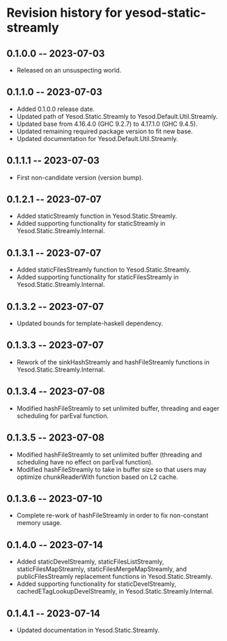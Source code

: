 # Revision history for yesod-static-streamly

## 0.1.0.0 -- 2023-07-03

* Released on an unsuspecting world.

## 0.1.1.0 -- 2023-07-03

* Added 0.1.0.0 release date.
* Updated path of Yesod.Static.Streamly to Yesod.Default.Util.Streamly.
* Updated base from 4.16.4.0 (GHC 9.2.7) to 4.17.1.0 (GHC 9.4.5).
* Updated remaining required package version to fit new base.
* Updated documentation for Yesod.Default.Util.Streamly.

## 0.1.1.1 -- 2023-07-03

* First non-candidate version (version bump).

## 0.1.2.1 -- 2023-07-07

* Added staticStreamly function in Yesod.Static.Streamly.
* Added supporting functionality for staticStreamly in Yesod.Static.Streamly.Internal.

## 0.1.3.1 -- 2023-07-07

* Added staticFilesStreamly function to Yesod.Static.Streamly.
* Added supporting functionality for staticFilesStreamly in Yesod.Static.Streamly.Internal.

## 0.1.3.2 -- 2023-07-07

* Updated bounds for template-haskell dependency.

## 0.1.3.3 -- 2023-07-07

* Rework of the sinkHashStreamly and hashFileStreamly functions in Yesod.Static.Streamly.Internal.

## 0.1.3.4 -- 2023-07-08

* Modified hashFileStreamly to set unlimited buffer, threading and eager scheduling for parEval function.

## 0.1.3.5 -- 2023-07-08

* Modified hashFileStreamly to set unlimited buffer (threading and scheduling have no effect on parEval function).
* Modified hashFileStreamly to take in buffer size so that users may optimize chunkReaderWith function based on L2 cache.

## 0.1.3.6 -- 2023-07-10

* Complete re-work of hashFileStreamly in order to fix non-constant memory usage.

## 0.1.4.0 -- 2023-07-14

* Added staticDevelStreamly, staticFilesListStreamly, staticFilesMapStreamly, staticFilesMergeMapStreamly, and publicFilesStreamly replacement functions in Yesod.Static.Streamly.
* Added supporting functionality for staticDevelStreamly, cachedETagLookupDevelStreamly, in Yesod.Static.Streamly.Internal.

## 0.1.4.1 -- 2023-07-14

* Updated documentation in Yesod.Static.Streamly.
